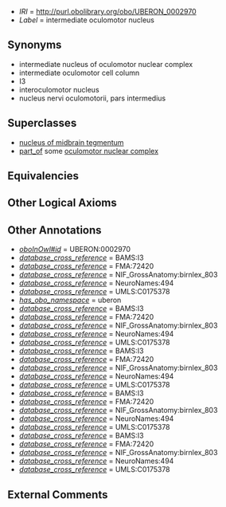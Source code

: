  * *IRI* = http://purl.obolibrary.org/obo/UBERON_0002970
 * *Label* = intermediate oculomotor nucleus

## Synonyms

 * intermediate nucleus of oculomotor nuclear complex
 * intermediate oculomotor cell column
 * I3
 * interoculomotor nucleus
 * nucleus nervi oculomotorii, pars  intermedius

## Superclasses

 * [nucleus of midbrain tegmentum](../../UBERON/14/UBERON_0007414.md)
 * [part_of](../../BFO/50/BFO_0000050.md) some [oculomotor nuclear complex](../../UBERON/15/UBERON_0001715.md)

## Equivalencies


## Other Logical Axioms


## Other Annotations

 * *[oboInOwl#id](../../id/oboInOwl#id.md)* = UBERON:0002970
 * *[database_cross_reference](../../ef/oboInOwl#hasDbXref.md)* = BAMS:I3
 * *[database_cross_reference](../../ef/oboInOwl#hasDbXref.md)* = FMA:72420
 * *[database_cross_reference](../../ef/oboInOwl#hasDbXref.md)* = NIF_GrossAnatomy:birnlex_803
 * *[database_cross_reference](../../ef/oboInOwl#hasDbXref.md)* = NeuroNames:494
 * *[database_cross_reference](../../ef/oboInOwl#hasDbXref.md)* = UMLS:C0175378
 * *[has_obo_namespace](../../ce/oboInOwl#hasOBONamespace.md)* = uberon
 * *[database_cross_reference](../../ef/oboInOwl#hasDbXref.md)* = BAMS:I3
 * *[database_cross_reference](../../ef/oboInOwl#hasDbXref.md)* = FMA:72420
 * *[database_cross_reference](../../ef/oboInOwl#hasDbXref.md)* = NIF_GrossAnatomy:birnlex_803
 * *[database_cross_reference](../../ef/oboInOwl#hasDbXref.md)* = NeuroNames:494
 * *[database_cross_reference](../../ef/oboInOwl#hasDbXref.md)* = UMLS:C0175378
 * *[database_cross_reference](../../ef/oboInOwl#hasDbXref.md)* = BAMS:I3
 * *[database_cross_reference](../../ef/oboInOwl#hasDbXref.md)* = FMA:72420
 * *[database_cross_reference](../../ef/oboInOwl#hasDbXref.md)* = NIF_GrossAnatomy:birnlex_803
 * *[database_cross_reference](../../ef/oboInOwl#hasDbXref.md)* = NeuroNames:494
 * *[database_cross_reference](../../ef/oboInOwl#hasDbXref.md)* = UMLS:C0175378
 * *[database_cross_reference](../../ef/oboInOwl#hasDbXref.md)* = BAMS:I3
 * *[database_cross_reference](../../ef/oboInOwl#hasDbXref.md)* = FMA:72420
 * *[database_cross_reference](../../ef/oboInOwl#hasDbXref.md)* = NIF_GrossAnatomy:birnlex_803
 * *[database_cross_reference](../../ef/oboInOwl#hasDbXref.md)* = NeuroNames:494
 * *[database_cross_reference](../../ef/oboInOwl#hasDbXref.md)* = UMLS:C0175378
 * *[database_cross_reference](../../ef/oboInOwl#hasDbXref.md)* = BAMS:I3
 * *[database_cross_reference](../../ef/oboInOwl#hasDbXref.md)* = FMA:72420
 * *[database_cross_reference](../../ef/oboInOwl#hasDbXref.md)* = NIF_GrossAnatomy:birnlex_803
 * *[database_cross_reference](../../ef/oboInOwl#hasDbXref.md)* = NeuroNames:494
 * *[database_cross_reference](../../ef/oboInOwl#hasDbXref.md)* = UMLS:C0175378

## External Comments

